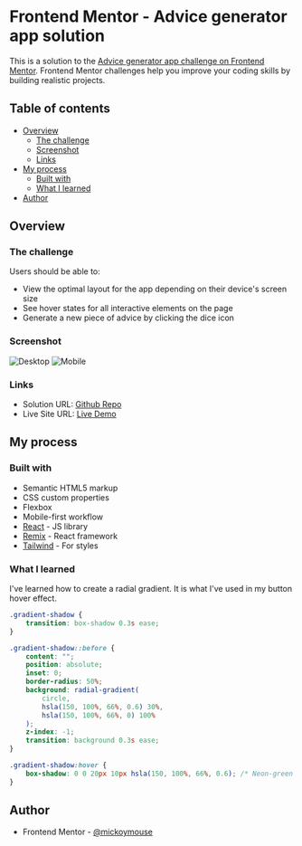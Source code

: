 # Frontend Mentor - Advice generator app solution

This is a solution to the [Advice generator app challenge on Frontend Mentor](https://www.frontendmentor.io/challenges/advice-generator-app-QdUG-13db). Frontend Mentor challenges help you improve your coding skills by building realistic projects.

## Table of contents

- [Overview](#overview)
  - [The challenge](#the-challenge)
  - [Screenshot](#screenshot)
  - [Links](#links)
- [My process](#my-process)
  - [Built with](#built-with)
  - [What I learned](#what-i-learned)
- [Author](#author)

## Overview

### The challenge

Users should be able to:

- View the optimal layout for the app depending on their device's screen size
- See hover states for all interactive elements on the page
- Generate a new piece of advice by clicking the dice icon

### Screenshot

![Desktop](./desktop-design.jpg)
![Mobile](./mobile-design.jpg)

### Links

- Solution URL: [Github Repo](https://github.com/mickoymouse/advice-generator)
- Live Site URL: [Live Demo](https://your-live-site-url.com)

## My process

### Built with

- Semantic HTML5 markup
- CSS custom properties
- Flexbox
- Mobile-first workflow
- [React](https://reactjs.org/) - JS library
- [Remix](https://remix.run/) - React framework
- [Tailwind](https://tailwindcss.com/) - For styles

### What I learned

I've learned how to create a radial gradient. It is what I've used in my button hover effect.

```css
.gradient-shadow {
	transition: box-shadow 0.3s ease;
}

.gradient-shadow::before {
	content: "";
	position: absolute;
	inset: 0;
	border-radius: 50%;
	background: radial-gradient(
		circle,
		hsla(150, 100%, 66%, 0.6) 30%,
		hsla(150, 100%, 66%, 0) 100%
	);
	z-index: -1;
	transition: background 0.3s ease;
}

.gradient-shadow:hover {
	box-shadow: 0 0 20px 10px hsla(150, 100%, 66%, 0.6); /* Neon-green glow */
}
```

## Author

- Frontend Mentor - [@mickoymouse](https://www.frontendmentor.io/profile/mickoymouse)
